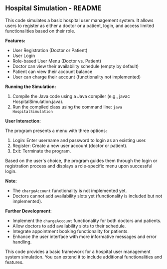 ## Hospital Simulation - README

This code simulates a basic hospital user management system. It allows users to register as either a doctor or a patient, login, and access limited functionalities based on their role.

**Features:**

* User Registration (Doctor or Patient)
* User Login
* Role-based User Menu (Doctor vs. Patient)
* Doctor can view their availability schedule (empty by default)
* Patient can view their account balance
* User can charge their account (functionality not implemented)

**Running the Simulation:**

1. Compile the Java code using a Java compiler (e.g., javac HospitalSimulation.java).
2. Run the compiled class using the command line: `java HospitalSimulation`

**User Interaction:**

The program presents a menu with three options:

1. Login: Enter username and password to login as an existing user.
2. Register: Create a new user account (doctor or patient).
3. Exit: Terminate the program.

Based on the user's choice, the program guides them through the login or registration process and displays a role-specific menu upon successful login.

**Note:**

* The `chargeAccount` functionality is not implemented yet.
* Doctors cannot add availability slots yet (functionality is included but not implemented).

**Further Development:**

* Implement the `chargeAccount` functionality for both doctors and patients.
* Allow doctors to add availability slots to their schedule.
* Integrate appointment booking functionality for patients.
* Enhance the user interface with more informative messages and error handling.

This code provides a basic framework for a hospital user management system simulation. You can extend it to include additional functionalities and features.
